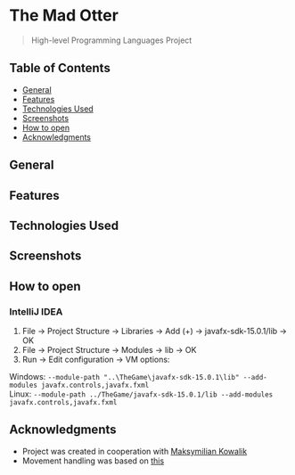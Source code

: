 # The Mad Otter
> High-level Programming Languages Project
## Table of Contents
- [General](#General)
- [Features](#Features)
- [Technologies Used](#technologies-Used)
- [Screenshots](#Screenshots)
- [How to open](#how-to-open)
- [Acknowledgments](#Acknowledgments)

## General

## Features

## Technologies Used

## Screenshots

## How to open 
### IntelliJ IDEA
1. File -> Project Structure -> Libraries -> Add (+) -> javafx-sdk-15.0.1/lib -> OK
2. File -> Project Structure -> Modules -> lib -> OK
3. Run -> Edit configuration -> VM options:

Windows: ``` --module-path "..\TheGame\javafx-sdk-15.0.1\lib" --add-modules javafx.controls,javafx.fxml ```  
Linux: ``` --module-path ../TheGame/javafx-sdk-15.0.1/lib --add-modules javafx.controls,javafx.fxml ```

## Acknowledgments
- Project was created in cooperation with [Maksymilian Kowalik](https://github.com/kowaleuro)
- Movement handling was based on [this](https://github.com/ashish2199/Aidos)
